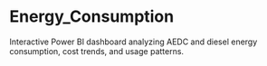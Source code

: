 # Energy_Consumption
Interactive Power BI dashboard analyzing AEDC and diesel energy consumption, cost trends, and usage patterns.
